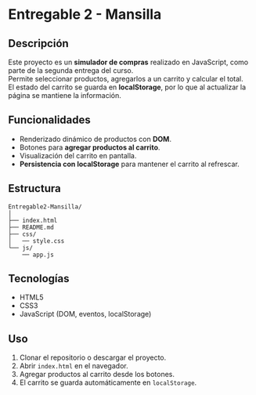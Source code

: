 # Entregable 2 - Mansilla

## Descripción
Este proyecto es un **simulador de compras** realizado en JavaScript, como parte de la segunda entrega del curso.  
Permite seleccionar productos, agregarlos a un carrito y calcular el total.  
El estado del carrito se guarda en **localStorage**, por lo que al actualizar la página se mantiene la información.

## Funcionalidades
- Renderizado dinámico de productos con **DOM**.
- Botones para **agregar productos al carrito**.
- Visualización del carrito en pantalla.
- **Persistencia con localStorage** para mantener el carrito al refrescar.

## Estructura
```
Entregable2-Mansilla/
│
├── index.html
├── README.md
├── css/
│   ── style.css 
└── js/
    ── app.js
```

## Tecnologías
- HTML5
- CSS3
- JavaScript (DOM, eventos, localStorage)

## Uso
1. Clonar el repositorio o descargar el proyecto.
2. Abrir `index.html` en el navegador.
3. Agregar productos al carrito desde los botones.
4. El carrito se guarda automáticamente en `localStorage`.